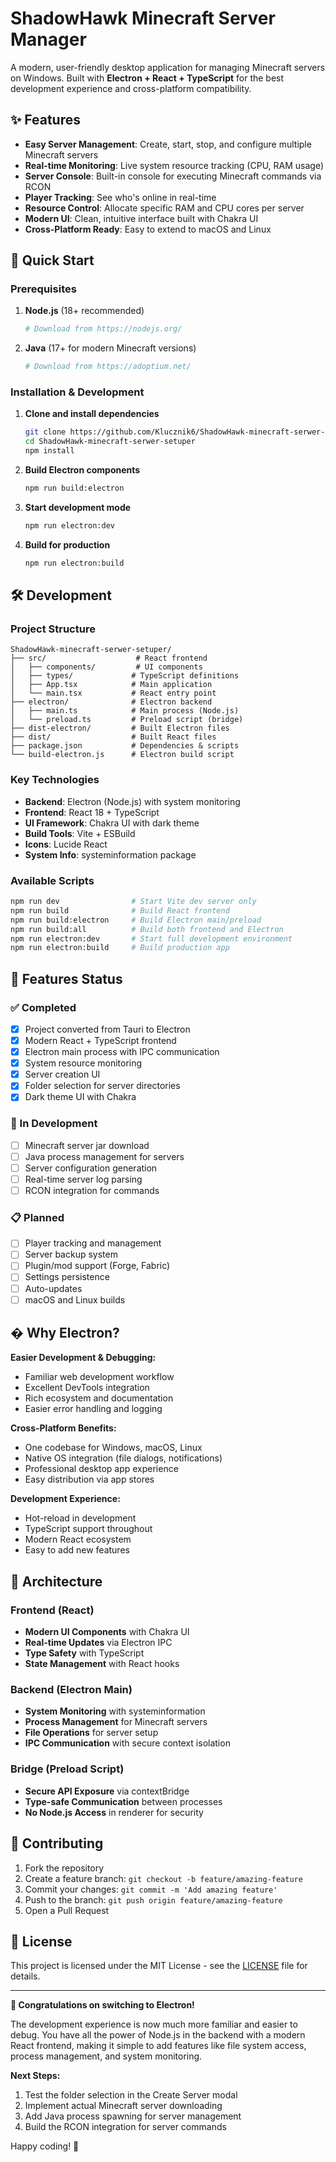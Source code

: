 # ShadowHawk Minecraft Server Manager

A modern, user-friendly desktop application for managing Minecraft servers on Windows. Built with **Electron + React + TypeScript** for the best development experience and cross-platform compatibility.

## ✨ Features

- **Easy Server Management**: Create, start, stop, and configure multiple Minecraft servers
- **Real-time Monitoring**: Live system resource tracking (CPU, RAM usage)
- **Server Console**: Built-in console for executing Minecraft commands via RCON
- **Player Tracking**: See who's online in real-time
- **Resource Control**: Allocate specific RAM and CPU cores per server
- **Modern UI**: Clean, intuitive interface built with Chakra UI
- **Cross-Platform Ready**: Easy to extend to macOS and Linux

## 🚀 Quick Start

### Prerequisites

1. **Node.js** (18+ recommended)
   ```bash
   # Download from https://nodejs.org/
   ```

2. **Java** (17+ for modern Minecraft versions)
   ```bash
   # Download from https://adoptium.net/
   ```

### Installation & Development

1. **Clone and install dependencies**
   ```bash
   git clone https://github.com/Klucznik6/ShadowHawk-minecraft-serwer-setuper.git
   cd ShadowHawk-minecraft-serwer-setuper
   npm install
   ```

2. **Build Electron components**
   ```bash
   npm run build:electron
   ```

3. **Start development mode**
   ```bash
   npm run electron:dev
   ```

4. **Build for production**
   ```bash
   npm run electron:build
   ```

## 🛠️ Development

### Project Structure

```
ShadowHawk-minecraft-serwer-setuper/
├── src/                    # React frontend
│   ├── components/         # UI components
│   ├── types/             # TypeScript definitions
│   ├── App.tsx            # Main application
│   └── main.tsx           # React entry point
├── electron/              # Electron backend
│   ├── main.ts            # Main process (Node.js)
│   └── preload.ts         # Preload script (bridge)
├── dist-electron/         # Built Electron files
├── dist/                  # Built React files
├── package.json           # Dependencies & scripts
└── build-electron.js      # Electron build script
```

### Key Technologies

- **Backend**: Electron (Node.js) with system monitoring
- **Frontend**: React 18 + TypeScript
- **UI Framework**: Chakra UI with dark theme
- **Build Tools**: Vite + ESBuild
- **Icons**: Lucide React
- **System Info**: systeminformation package

### Available Scripts

```bash
npm run dev                # Start Vite dev server only
npm run build              # Build React frontend
npm run build:electron     # Build Electron main/preload
npm run build:all          # Build both frontend and Electron
npm run electron:dev       # Start full development environment
npm run electron:build     # Build production app
```

## 🎯 Features Status

### ✅ Completed
- [x] Project converted from Tauri to Electron
- [x] Modern React + TypeScript frontend
- [x] Electron main process with IPC communication
- [x] System resource monitoring
- [x] Server creation UI
- [x] Folder selection for server directories
- [x] Dark theme UI with Chakra

### 🚧 In Development
- [ ] Minecraft server jar download
- [ ] Java process management for servers
- [ ] Server configuration generation
- [ ] Real-time server log parsing
- [ ] RCON integration for commands

### 📋 Planned
- [ ] Player tracking and management
- [ ] Server backup system
- [ ] Plugin/mod support (Forge, Fabric)
- [ ] Settings persistence
- [ ] Auto-updates
- [ ] macOS and Linux builds

## � Why Electron?

**Easier Development & Debugging:**
- Familiar web development workflow
- Excellent DevTools integration
- Rich ecosystem and documentation
- Easier error handling and logging

**Cross-Platform Benefits:**
- One codebase for Windows, macOS, Linux
- Native OS integration (file dialogs, notifications)
- Professional desktop app experience
- Easy distribution via app stores

**Development Experience:**
- Hot-reload in development
- TypeScript support throughout
- Modern React ecosystem
- Easy to add new features

## 🔧 Architecture

### Frontend (React)
- **Modern UI Components** with Chakra UI
- **Real-time Updates** via Electron IPC
- **Type Safety** with TypeScript
- **State Management** with React hooks

### Backend (Electron Main)
- **System Monitoring** with systeminformation
- **Process Management** for Minecraft servers
- **File Operations** for server setup
- **IPC Communication** with secure context isolation

### Bridge (Preload Script)
- **Secure API Exposure** via contextBridge
- **Type-safe Communication** between processes
- **No Node.js Access** in renderer for security

## 🤝 Contributing

1. Fork the repository
2. Create a feature branch: `git checkout -b feature/amazing-feature`
3. Commit your changes: `git commit -m 'Add amazing feature'`
4. Push to the branch: `git push origin feature/amazing-feature`
5. Open a Pull Request

## 📝 License

This project is licensed under the MIT License - see the [LICENSE](LICENSE) file for details.

---

**🎉 Congratulations on switching to Electron!** 

The development experience is now much more familiar and easier to debug. You have all the power of Node.js in the backend with a modern React frontend, making it simple to add features like file system access, process management, and system monitoring.

**Next Steps:**
1. Test the folder selection in the Create Server modal
2. Implement actual Minecraft server downloading
3. Add Java process spawning for server management
4. Build the RCON integration for server commands

Happy coding! 🚀
